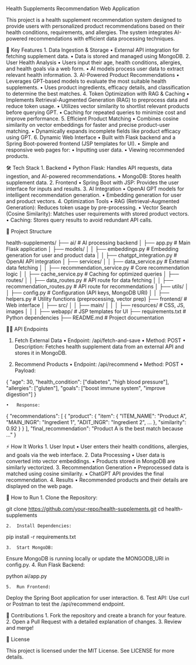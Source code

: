 Health Supplements Recommendation Web Application

This project is a health supplement recommendation system designed to provide users with personalized product recommendations based on their health conditions, requirements, and allergies. The system integrates AI-powered recommendations with efficient data processing techniques.

🚀 Key Features
	1.	Data Ingestion & Storage
	•	External API integration for fetching supplement data.
	•	Data is stored and managed using MongoDB. 
	2.	User Health Analysis
	•	Users input their age, health conditions, allergies, and health goals via a web form.
	•	AI models process user data to extract relevant health information.
	3.	AI-Powered Product Recommendations
	•	Leverages GPT-based models to evaluate the most suitable health supplements.
	•	Uses product ingredients, efficacy details, and classification to determine the best matches.
	4.	Token Optimization with RAG & Caching
	•	Implements Retrieval-Augmented Generation (RAG) to preprocess data and reduce token usage.
	•	Utilizes vector similarity to shortlist relevant products before querying GPT.
	•	Caching for repeated queries to minimize cost and improve performance.
	5.	Efficient Product Matching
	•	Combines cosine similarity on vector embeddings for faster and precise product-user matching.
	•	Dynamically expands incomplete fields like product efficacy using GPT.
	6.	Dynamic Web Interface
	•	Built with Flask backend and a Spring Boot-powered frontend (JSP templates for UI).
	•	Simple and responsive web pages for:
	•	Inputting user data.
	•	Viewing recommended products.

🛠️ Tech Stack
	1.	Backend
	•	Python Flask: Handles API requests, data ingestion, and AI-powered recommendations.
	•	MongoDB: Stores health supplement data.
	2.	Frontend
	•	Spring Boot with JSP: Provides the user interface for inputs and results.
	3.	AI Integration
	•	OpenAI GPT models for intelligent recommendation generation.
	•	Embedding generation for user and product vectors.
	4.	Optimization Tools
	•	RAG (Retrieval-Augmented Generation): Reduces token usage by pre-processing.
	•	Vector Search (Cosine Similarity): Matches user requirements with stored product vectors.
	•	Caching: Stores query results to avoid redundant API calls.

📁 Project Structure

health-supplements/
├── ai/                     # AI processing backend
│   ├── app.py              # Main Flask application
│   ├── models/
│   │   ├── embeddings.py   # Embedding generation for user and product data
│   │   ├── chatgpt_integration.py  # OpenAI API integration
│   ├── services/
│   │   ├── data_service.py         # External data fetching
│   │   ├── recommendation_service.py  # Core recommendation logic
│   │   ├── cache_service.py        # Caching for optimized queries
│   ├── routes/
│   │   ├── data_routes.py          # API route for data fetching
│   │   ├── recommendation_routes.py  # API route for recommendations
│   ├── utils/
│   │   ├── config.py               # Configuration (API keys, MongoDB URI)
│   │   ├── helpers.py              # Utility functions (preprocessing, vector prep)
├── frontend/               # Web interface
│   ├── src/
│   │   ├── main/
│   │   │   ├── resources/          # CSS, JS, images
│   │   │   ├── webapp/             # JSP templates for UI
├── requirements.txt        # Python dependencies
├── README.md               # Project documentation

🧑‍💻 API Endpoints

1. Fetch External Data
	•	Endpoint: /api/fetch-and-save
	•	Method: POST
	•	Description: Fetches health supplement data from an external API and stores it in MongoDB.

2. Recommend Products
	•	Endpoint: /api/recommend
	•	Method: POST
	•	Payload:

{
  "age": 30,
  "health_condition": ["diabetes", "high blood pressure"],
  "allergies": ["gluten"],
  "goals": ["boost immune system", "improve digestion"]
}


	•	Response:

{
  "recommendations": [
    {
      "product": {
        "item": {
          "ITEM_NAME": "Product A",
          "MAIN_INGR": "Ingredient 1",
          "ADIT_INGR": "Ingredient 2",
          ...
        },
        "similarity": 0.92
      }
    }
  ],
  "final_recommendation": "Product A is the best match because ..."
}

⚡ How It Works
	1.	User Input
	•	User enters their health conditions, allergies, and goals via the web interface.
	2.	Data Processing
	•	User data is converted into vector embeddings.
	•	Products stored in MongoDB are similarly vectorized.
	3.	Recommendation Generation
	•	Preprocessed data is matched using cosine similarity.
	•	ChatGPT API provides the final recommendation.
	4.	Results
	•	Recommended products and their details are displayed on the web page.

🚀 How to Run
	1.	Clone the Repository:

git clone https://github.com/your-repo/health-supplements.git
cd health-supplements


	2.	Install Dependencies:

pip install -r requirements.txt


	3.	Start MongoDB:
Ensure MongoDB is running locally or update the MONGODB_URI in config.py.
	4.	Run Flask Backend:

python ai/app.py


	5.	Run Frontend:
Deploy the Spring Boot application for user interaction.
	6.	Test API:
Use curl or Postman to test the /api/recommend endpoint.

🤝 Contributions
	1.	Fork the repository and create a branch for your feature.
	2.	Open a Pull Request with a detailed explanation of changes.
	3.	Review and merge!

📜 License

This project is licensed under the MIT License. See LICENSE for more details.
